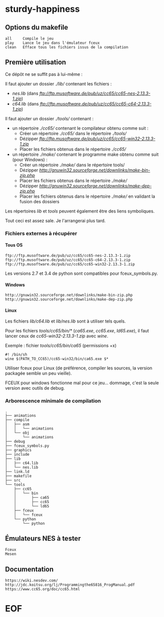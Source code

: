 # sturdy-happiness

## Options du makefile
    all     Compile le jeu
    play    Lance le jeu dans l'émulateur fceux
    clean   Efface tous les fichiers issus de la compilation

## Première utilisation
Ce dépôt ne se suffit pas à lui-même :

Il faut ajouter un dossier _./lib/_ contenant les fichiers :
- _nes.lib_ (dans _ftp://ftp.musoftware.de/pub/uz/cc65/cc65-nes-2.13.3-1.zip_)
- _c64.lib_ (dans _ftp://ftp.musoftware.de/pub/uz/cc65/cc65-c64-2.13.3-1.zip_)

Il faut ajouter un dossier _./tools/_ contenant :
- un répertoire _./cc65/_ contenant le compilateur obtenu comme suit :
    - Créer un répertoire _./cc65/_ dans le répertoire _./tools/_
    - Dézipper _ftp://ftp.musoftware.de/pub/uz/cc65/cc65-win32-2.13.3-1.zip_
    - Placer les fichiers obtenus dans le répertoire _./cc65/_
- un répertoire _./make/_ contenant le programme make obtenu comme suit (pour Windows) :
    - Créer un répertoire _./make/_ dans le répertoire tools/
    - Dézipper _http://gnuwin32.sourceforge.net/downlinks/make-bin-zip.php_
    - Placer les fichiers obtenus dans le répertoire _./make/_
    - Dézipper _http://gnuwin32.sourceforge.net/downlinks/make-dep-zip.php_
    - Placer les fichiers obtenus dans le répertoire _./make/_ en validant la fusion des dossiers

Les répertoires _lib_ et _tools_ peuvent également être des liens symboliques.

Tout ceci est assez sale. Je l'arrangerai plus tard.

### Fichiers externes à récupérer
#### Tous OS
    ftp://ftp.musoftware.de/pub/uz/cc65/cc65-nes-2.13.3-1.zip
    ftp://ftp.musoftware.de/pub/uz/cc65/cc65-c64-2.13.3-1.zip
    ftp://ftp.musoftware.de/pub/uz/cc65/cc65-win32-2.13.3-1.zip

Les versions 2.7 et 3.4 de python sont compatibles pour fceux\_symbols.py.

#### Windows
    http://gnuwin32.sourceforge.net/downlinks/make-bin-zip.php
    http://gnuwin32.sourceforge.net/downlinks/make-dep-zip.php

#### Linux
Les fichiers _lib/c64.lib_ et _lib/nes.lib_ sont à utiliser tels quels.

Pour les fichiers _tools/cc65/bin/*_ (_ca65.exe_, _cc65.exe_, _ld65.exe_), il faut lancer ceux de _cc65-win32-2.13.3-1.zip_ avec _wine_.

Exemple : fichier _tools/cc65/bin/ca65_ (permissions +x)

    #! /bin/sh
    wine $(PATH_TO_CC65)/cc65-win32/bin/ca65.exe $*

Utiliser fceux pour Linux (de préférence, compiler les sources, la version packagée semble un peu vieille).

FCEUX pour windows fonctionne mal pour ce jeu... dommage, c'est la seule version avec outils de debug.

### Arborescence minimale de compilation
    .
    ├── animations
    ├── compile
    │   ├── asm
    │   │   └── animations
    │   └── obj
    │       └── animations
    ├── debug
    ├── fceux_symbols.py
    ├── graphics
    ├── include
    ├── lib
    │   ├── c64.lib
    │   └── nes.lib
    ├── link.ld
    ├── makefile
    ├── src
    └── tools
        ├── cc65
        │   └── bin
        │       ├── ca65
        │       ├── cc65
        │       └── ld65
        ├── fceux
        │   └── fceux
        └── python
            └── python


## Émulateurs NES à tester
    Fceux
    Mesen

## Documentation
    https://wiki.nesdev.com/
    http://jdc.koitsu.org/lj/Programmingthe65816_ProgManual.pdf
    https://www.cc65.org/doc/cc65.html

# EOF
